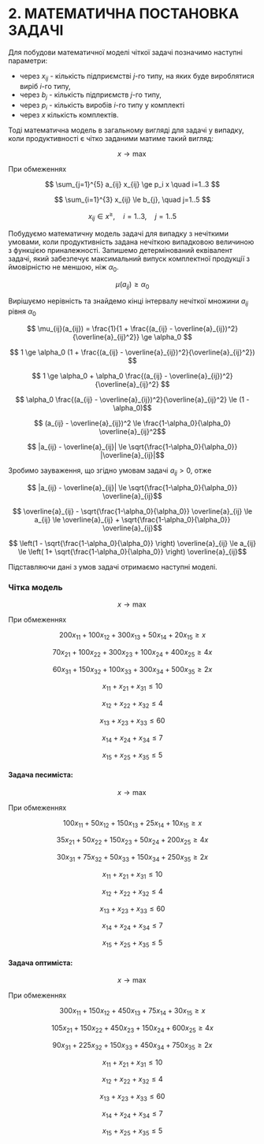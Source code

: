# 2. МАТЕМАТИЧНА ПОСТАНОВКА ЗАДАЧІ

Для побудови математичної моделі чіткої задачі позначимо наступні параметри:
- через $x_{ij}$ - кількість підприємстві $j$-го типу, на яких буде вироблятися виріб $i$-го типу, 
- через $b_{j}$ - кількість підприємств $j$-го типу, 
- через $p_i$ - кількість виробів $i$-го типу у комплекті
- через $x$ кількість комплектів. 
  
Тоді математична модель в загальному вигляді для задачі у випадку, коли продуктивності є чітко заданими матиме такий вигляд:

$$ x \rightarrow \max $$

При обмеженнях

$$ \sum_{j=1}^{5} a_{ij} x_{ij} \ge p_i x \quad i=1..3 $$

$$ \sum_{i=1}^{3} x_{ij} \le b_{j}, \quad j=1..5 $$

$$ x_{ij} \in x^{\ge} , \quad i=1..3, \quad j=1..5 $$

Побудуємо математичну модель задачі для випадку з нечіткими умовами, коли продуктивність задана нечіткою випадковою величиною з функцією приналежності. Запишемо детермінований еквівалент задачі, який забезпечує максимальний випуск комплектної продукції з ймовірністю не меншою, ніж $\alpha_0$.

$$ \mu(a_{ij})  \ge \alpha_0 $$

Вирішуємо нерівність та знайдемо кінці інтервалу нечіткої множини $a_{ij}$ рівня $\alpha_0$

$$ \mu_{ij}(a_{ij}) = \frac{1}{1 + \frac{(a_{ij} - \overline{a}_{ij})^2}{\overline{a}_{ij}^2}} \ge \alpha_0 $$

$$ 1 \ge \alpha_0 (1 + \frac{(a_{ij} - \overline{a}_{ij})^2}{\overline{a}_{ij}^2}) $$

$$ 1 \ge \alpha_0 + \alpha_0 \frac{(a_{ij} - \overline{a}_{ij})^2}{\overline{a}_{ij}^2} $$

$$ \alpha_0 \frac{(a_{ij} - \overline{a}_{ij})^2}{\overline{a}_{ij}^2} \le (1 - \alpha_0)$$

$$ (a_{ij} - \overline{a}_{ij})^2 \le \frac{1-\alpha_0}{\alpha_0} \overline{a}_{ij}^2$$

$$ |a_{ij} - \overline{a}_{ij}| \le \sqrt{\frac{1-\alpha_0}{\alpha_0}} |\overline{a}_{ij}|$$

Зробимо зауваження, що згідно умовам задачі ${a}_{ij} > 0$, отже 

$$ |a_{ij} - \overline{a}_{ij}| \le \sqrt{\frac{1-\alpha_0}{\alpha_0}} \overline{a}_{ij}$$

$$ \overline{a}_{ij} - \sqrt{\frac{1-\alpha_0}{\alpha_0}} \overline{a}_{ij} \le a_{ij} \le \overline{a}_{ij} + \sqrt{\frac{1-\alpha_0}{\alpha_0}} \overline{a}_{ij}$$

$$ \left(1 - \sqrt{\frac{1-\alpha_0}{\alpha_0}} \right) \overline{a}_{ij} \le a_{ij} \le \left( 1+ \sqrt{\frac{1-\alpha_0}{\alpha_0}} \right) \overline{a}_{ij}$$

Підставляючи дані з умов задачі отримаємо наступні моделі.
### Чітка модель

$$ x \rightarrow \max $$

При обмеженнях

$$ 200 x_{11} + 100 x_{12} + 300 x_{13} +  50 x_{14} +  20 x_{15} \ge x
$$

$$ 70 x_{21} + 100 x_{22} + 300 x_{23} + 100 x_{24} + 400 x_{25} \ge 4x 
$$

$$ 60 x_{31} + 150 x_{32} + 100 x_{33} + 300 x_{34} + 500 x_{35} \ge 2x
$$

$$ x_{11} + x_{21} + x_{31} \le 10 $$

$$ x_{12} + x_{22} + x_{32} \le 4 $$

$$ x_{13} + x_{23} + x_{33} \le 60 $$

$$ x_{14} + x_{24} + x_{34} \le 7 $$

$$ x_{15} + x_{25} + x_{35} \le 5 $$

#### Задача песиміста:

$$ x \rightarrow \max $$

При обмеженнях

$$ 100 x_{11} +  50 x_{12} + 150 x_{13} +  25 x_{14} +  10 x_{15} \ge x $$

$$ 35 x_{21} +  50 x_{22} + 150 x_{23} +  50 x_{24} + 200 x_{25} \ge 4x $$

$$ 30 x_{31} +  75 x_{32} +  50 x_{33} + 150 x_{34} + 250 x_{35} \ge 2x $$

$$ x_{11} + x_{21} + x_{31} \le 10 $$

$$ x_{12} + x_{22} + x_{32} \le 4 $$

$$ x_{13} + x_{23} + x_{33} \le 60 $$

$$ x_{14} + x_{24} + x_{34} \le 7 $$

$$ x_{15} + x_{25} + x_{35} \le 5 $$

#### Задача оптиміста:

$$ x \rightarrow \max $$

При обмеженнях

$$ 300 x_{11} + 150 x_{12} + 450 x_{13} +  75 x_{14} +  30 x_{15}  \ge x $$

$$ 105 x_{21} + 150 x_{22} + 450 x_{23} + 150 x_{24} + 600 x_{25} \ge 4x $$

$$ 90 x_{31} + 225 x_{32} + 150 x_{33} + 450 x_{34} + 750 x_{35} \ge 2x $$

$$ x_{11} + x_{21} + x_{31} \le 10 $$

$$ x_{12} + x_{22} + x_{32} \le 4 $$

$$ x_{13} + x_{23} + x_{33} \le 60 $$

$$ x_{14} + x_{24} + x_{34} \le 7 $$

$$ x_{15} + x_{25} + x_{35} \le 5 $$

